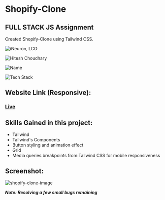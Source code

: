 # Shopify-Clone
## FULL STACK JS Assignment
Created Shopify-Clone using Tailwind CSS.

![iNeuron, LCO](https://img.shields.io/badge/iNeuron-LCO-green)

![Hitesh Choudhary](https://img.shields.io/badge/Hitesh--Choudhary-Full--stack--JS--bootcamp-red)

![Name](https://img.shields.io/badge/Project%20Made%20by-Abhijeet%20Sharma-white)

![Tech Stack](https://img.shields.io/badge/Tech%20Stack-HTML5%20%7C%20TailwindCSS-blue)

## Website Link (Responsive):
### [Live](https://tayal-shooping-cart.netlify.app/)

## Skills Gained in this project:
   - Tailwind
   - Tailwind's Components
   - Button styling and animation effect
   - Grid
   - Media queries breakpoints from Tailwind CSS for mobile responsiveness

## Screenshot:

![shopify-clone-image](https://user-images.githubusercontent.com/107188710/185665638-ef0eba53-798e-4a4c-af1e-e1b7f383273b.png)

***Note: Resolving a few small bugs remaining***




